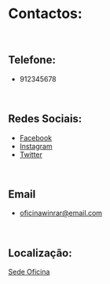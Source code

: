# Contactos:
<br />

## Telefone:
  + 912345678

    <br />

## Redes Sociais:
  + [Facebook](https://www.facebook.com/)
  + [Instagram](https://www.instagram.com/)
  + [Twitter](https://twitter.com)
  
   <br />
  
## Email
  + oficinawinrar@email.com

  <br />

## Localização:
  
[Sede Oficina](https://www.google.com/search?q=37.011698987033604%2C+-7.921883972344417&rlz=1C1ONGR_pt-PTPT1017PT1017&oq=37.011698987033604%2C+-7.921883972344417&gs_lcrp=EgZjaHJvbWUqBggAEEUYOzIGCAAQRRg70gEHMTkxajBqNKgCALACAA&sourceid=chrome&ie=UTF-8)